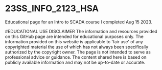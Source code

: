 # 23SS_INFO_2123_HSA
Educational page for an Intro to SCADA course I completed Aug 15 2023. 

#EDUCATIONAL USE DISCLAIMER
The information and resources provided on this GitHub page are intended for educational purposes only. The information provided on this website is applicable to 'fair use' of any copyrighted material the use of which has not always been specifically authorized by the copyright owner. The page is not intended to serve as professional advice or guidance. The content shared here is based on publicly available information and may not be up-to-date or accurate.


